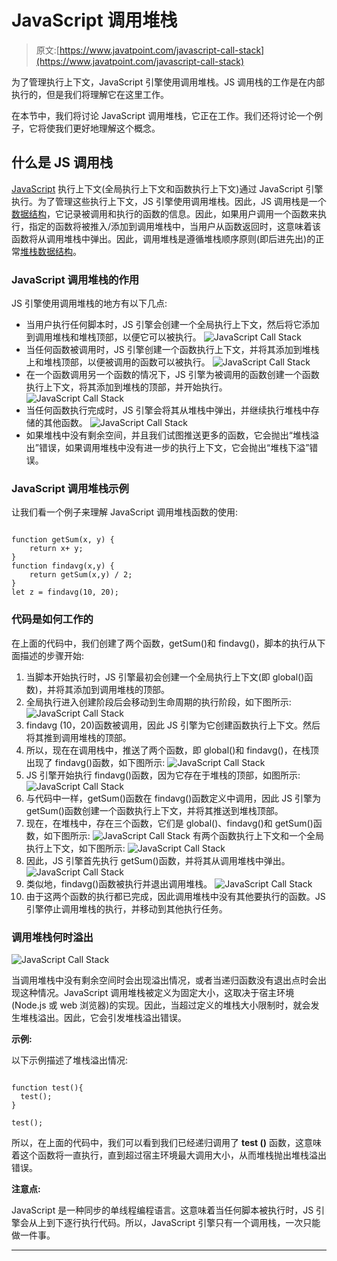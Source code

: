 # JavaScript 调用堆栈

> 原文:[https://www.javatpoint.com/javascript-call-stack](https://www.javatpoint.com/javascript-call-stack)

为了管理执行上下文，JavaScript 引擎使用调用堆栈。JS 调用栈的工作是在内部执行的，但是我们将理解它在这里工作。

在本节中，我们将讨论 JavaScript 调用堆栈，它正在工作。我们还将讨论一个例子，它将使我们更好地理解这个概念。

## 什么是 JS 调用栈

[JavaScript](https://www.javatpoint.com/javascript-tutorial) 执行上下文(全局执行上下文和函数执行上下文)通过 JavaScript 引擎执行。为了管理这些执行上下文，JS 引擎使用调用堆栈。因此，JS 调用栈是一个[数据结构](https://www.javatpoint.com/data-structure-tutorial)，它记录被调用和执行的函数的信息。因此，如果用户调用一个函数来执行，指定的函数将被推入/添加到调用堆栈中，当用户从函数返回时，这意味着该函数将从调用堆栈中弹出。因此，调用堆栈是遵循堆栈顺序原则(即后进先出)的正常[堆栈数据结构](https://www.javatpoint.com/data-structure-stack)。

### JavaScript 调用堆栈的作用

JS 引擎使用调用堆栈的地方有以下几点:

*   当用户执行任何脚本时，JS 引擎会创建一个全局执行上下文，然后将它添加到调用堆栈和堆栈顶部，以便它可以被执行。
    ![JavaScript Call Stack](img/e4482eb7b1cf60ff4081faef44e6d0f2.png)
*   当任何函数被调用时，JS 引擎创建一个函数执行上下文，并将其添加到堆栈上和堆栈顶部，以便被调用的函数可以被执行。
    ![JavaScript Call Stack](img/07d336eca596b466f446938273431ca2.png)
*   在一个函数调用另一个函数的情况下，JS 引擎为被调用的函数创建一个函数执行上下文，将其添加到堆栈的顶部，并开始执行。
    ![JavaScript Call Stack](img/f944429096a2282f79bb500c9c600005.png)
*   当任何函数执行完成时，JS 引擎会将其从堆栈中弹出，并继续执行堆栈中存储的其他函数。
    ![JavaScript Call Stack](img/2ffa25298cd4c32af8fcd3fe93f7d368.png)
*   如果堆栈中没有剩余空间，并且我们试图推送更多的函数，它会抛出“堆栈溢出”错误，如果调用堆栈中没有进一步的执行上下文，它会抛出“堆栈下溢”错误。

### JavaScript 调用堆栈示例

让我们看一个例子来理解 JavaScript 调用堆栈函数的使用:

```

function getSum(x, y) {
    return x+ y;
}
function findavg(x,y) {
    return getSum(x,y) / 2;
}
let z = findavg(10, 20);

```

### 代码是如何工作的

在上面的代码中，我们创建了两个函数，getSum()和 findavg()，脚本的执行从下面描述的步骤开始:

1.  当脚本开始执行时，JS 引擎最初会创建一个全局执行上下文(即 global()函数)，并将其添加到调用堆栈的顶部。
2.  全局执行进入创建阶段后会移动到生命周期的执行阶段，如下图所示:
    ![JavaScript Call Stack](img/07e9dc6ec3e8e5cb6d0941268a42eb94.png)
3.  findavg (10，20)函数被调用，因此 JS 引擎为它创建函数执行上下文。然后将其推到调用堆栈的顶部。
4.  所以，现在在调用栈中，推送了两个函数，即 global()和 findavg()，在栈顶出现了 findavg()函数，如下图所示:
    ![JavaScript Call Stack](img/2e3f3b47b3ede8c24ddea8dd1f7ef900.png)
5.  JS 引擎开始执行 findavg()函数，因为它存在于堆栈的顶部，如图所示:
    ![JavaScript Call Stack](img/6eab4382b72dc725c947b21ec49b5474.png)
6.  与代码中一样，getSum()函数在 findavg()函数定义中调用，因此 JS 引擎为 getSum()函数创建一个函数执行上下文，并将其推送到堆栈顶部。
7.  现在，在堆栈中，存在三个函数，它们是 global()、findavg()和 getSum()函数，如下图所示:
    ![JavaScript Call Stack](img/b28084d6d80a7ad19f6bb5fc18089543.png)
    有两个函数执行上下文和一个全局执行上下文，如下图所示:
    ![JavaScript Call Stack](img/f43e2e96210a45b0b8d69a5a7721c215.png)
8.  因此，JS 引擎首先执行 getSum()函数，并将其从调用堆栈中弹出。
    ![JavaScript Call Stack](img/896f126c220e546a4f18f05fd50995ab.png)
9.  类似地，findavg()函数被执行并退出调用堆栈。
    ![JavaScript Call Stack](img/1702734140dc4e7c9d3ebd32356348b8.png)
10.  由于这两个函数的执行都已完成，因此调用堆栈中没有其他要执行的函数。JS 引擎停止调用堆栈的执行，并移动到其他执行任务。

### 调用堆栈何时溢出

![JavaScript Call Stack](img/e7c4994e3f73040f901d2f0c58a4b357.png)

当调用堆栈中没有剩余空间时会出现溢出情况，或者当递归函数没有退出点时会出现这种情况。JavaScript 调用堆栈被定义为固定大小，这取决于宿主环境(Node.js 或 web 浏览器)的实现。因此，当超过定义的堆栈大小限制时，就会发生堆栈溢出。因此，它会引发堆栈溢出错误。

**示例:**

以下示例描述了堆栈溢出情况:

```

function test(){
  test();
}

test();

```

所以，在上面的代码中，我们可以看到我们已经递归调用了 **test ()** 函数，这意味着这个函数将一直执行，直到超过宿主环境最大调用大小，从而堆栈抛出堆栈溢出错误。

**注意点:**

JavaScript 是一种同步的单线程编程语言。这意味着当任何脚本被执行时，JS 引擎会从上到下逐行执行代码。所以，JavaScript 引擎只有一个调用栈，一次只能做一件事。

* * *